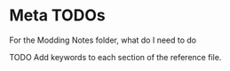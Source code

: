 # Meta TODOs
For the Modding Notes folder, what do I need to do

TODO Add keywords to each section of the reference file.